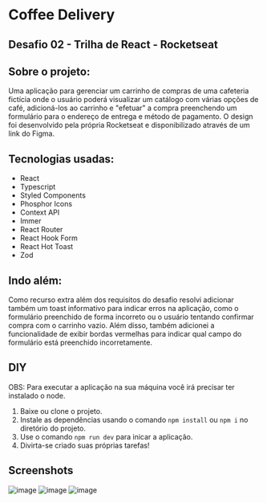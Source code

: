 # Coffee Delivery
## Desafio 02 - Trilha de React - Rocketseat

## Sobre o projeto:

Uma aplicação para gerenciar um carrinho de compras de uma cafeteria fictícia onde o usuário poderá visualizar um catálogo com várias opções de café, adicioná-los ao carrinho e "efetuar" a compra preenchendo um formulário para o endereço de entrega e método de pagamento. O design foi desenvolvido pela própria Rocketseat e disponibilizado através de um link do Figma.

## Tecnologias usadas:

- React
- Typescript
- Styled Components
- Phosphor Icons
- Context API
- Immer
- React Router
- React Hook Form
- React Hot Toast
- Zod

## Indo além:

Como recurso extra além dos requisitos do desafio resolvi adicionar também um toast informativo para indicar erros na aplicação, como o formulário preenchido de forma incorreto ou o usuário tentando confirmar compra com o carrinho vazio. Além disso, também adicionei a funcionalidade de exibir bordas vermelhas para indicar qual campo do formulário está preenchido incorretamente.

## DIY

OBS: Para executar a aplicação na sua máquina você irá precisar ter instalado o node.

1. Baixe ou clone o projeto.
2. Instale as dependências usando o comando `npm install` ou `npm i` no diretório do projeto.
3. Use o comando `npm run dev` para inicar a aplicação.
4. Divirta-se criado suas próprias tarefas!

## Screenshots

![image](https://github.com/kauecdev/coffee-delivery-react-ts/assets/61801350/4b898246-2233-4f65-b240-8d412ac4d37a)
![image](https://github.com/kauecdev/coffee-delivery-react-ts/assets/61801350/1244cfb9-90df-4f72-9e85-cf7c2147a0bc)
![image](https://github.com/kauecdev/coffee-delivery-react-ts/assets/61801350/17ae4062-41ee-44fa-8da7-811981c8f8e1)

